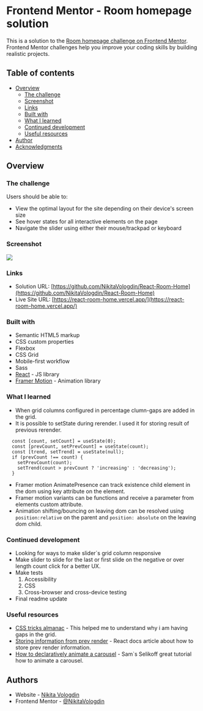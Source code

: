 # Frontend Mentor - Room homepage solution

This is a solution to the [Room homepage challenge on Frontend Mentor](https://www.frontendmentor.io/challenges/room-homepage-BtdBY_ENq). Frontend Mentor challenges help you improve your coding skills by building realistic projects.

## Table of contents

- [Overview](#overview)
  - [The challenge](#the-challenge)
  - [Screenshot](#screenshot)
  - [Links](#links)
  - [Built with](#built-with)
  - [What I learned](#what-i-learned)
  - [Continued development](#continued-development)
  - [Useful resources](#useful-resources)
- [Author](#author)
- [Acknowledgments](#acknowledgments)

## Overview

### The challenge

Users should be able to:

- View the optimal layout for the site depending on their device's screen size
- See hover states for all interactive elements on the page
- Navigate the slider using either their mouse/trackpad or keyboard

### Screenshot

![](./screenshot.jpg)

### Links

- Solution URL: [https://github.com/NikitaVologdin/React-Room-Home](https://github.com/NikitaVologdin/React-Room-Home)
- Live Site URL: [https://react-room-home.vercel.app/](https://react-room-home.vercel.app/)

### Built with

- Semantic HTML5 markup
- CSS custom properties
- Flexbox
- CSS Grid
- Mobile-first workflow
- Sass
- [React](https://reactjs.org/) - JS library
- [Framer Motion](https://motion.dev/) - Animation library

### What I learned

- When grid columns configured in percentage clumn-gaps are added in the grid.
- It is possible to setState during rerender. I used it for storing result of previous rerender.

```
  const [count, setCount] = useState(0);
  const [prevCount, setPrevCount] = useState(count);
  const [trend, setTrend] = useState(null);
  if (prevCount !== count) {
    setPrevCount(count);
    setTrend(count > prevCount ? 'increasing' : 'decreasing');
  }
```

- Framer motion AnimatePresence can track existence child element in the dom using key attribute on the element.
- Framer motion variants can be functions and receive a parameter from elements custom attribute.
- Animation shifting/bouncing on leaving dom can be resolved using `position:relative` on the parent and `position: absolute` on the leaving dom child.

### Continued development

- Looking for ways to make slider`s grid column responsive
- Make slider to slide for the last or first slide on the negative or over length count click for a better UX.
- Make tests
  1. Accessibility
  2. CSS
  3. Cross-browser and cross-device testing
- Final readme update

### Useful resources

- [CSS tricks almanac](https://css-tricks.com/almanac/properties/g/grid-template-columns/) - This helped me to understand why i am having gaps in the grid.
- [Storing information from prev render](https://react.dev/reference/react/useState#storing-information-from-previous-renders) - React docs article about how to store prev render information.
- [How to declaratively animate a carousel](https://www.youtube.com/watch?v=aV2YJuxQ2vo) - Sam`s Selikoff great tutorial how to animate a carousel.

## Authors

- Website - [Nikita Vologdin](https://vologdin.eu/portfolio)
- Frontend Mentor - [@NikitaVologdin](https://www.frontendmentor.io/profile/NikitaVologdin)

<!-- ## Acknowledgments -->
